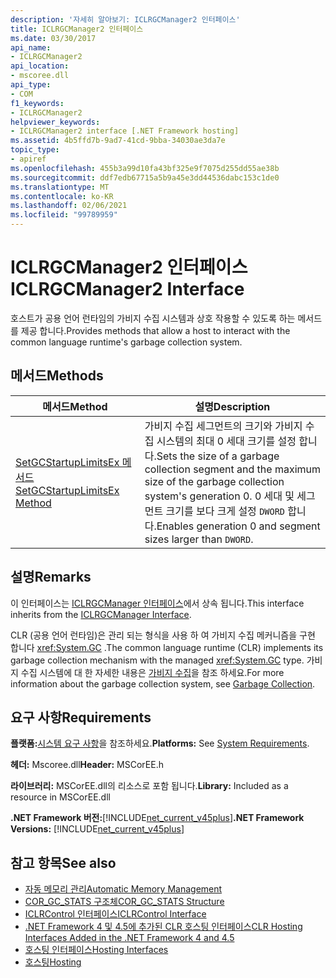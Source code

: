 ```yaml
---
description: '자세히 알아보기: ICLRGCManager2 인터페이스'
title: ICLRGCManager2 인터페이스
ms.date: 03/30/2017
api_name:
- ICLRGCManager2
api_location:
- mscoree.dll
api_type:
- COM
f1_keywords:
- ICLRGCManager2
helpviewer_keywords:
- ICLRGCManager2 interface [.NET Framework hosting]
ms.assetid: 4b5ffd7b-9ad7-41cd-9bba-34030ae3da7e
topic_type:
- apiref
ms.openlocfilehash: 455b3a99d10fa43bf325e9f7075d255dd55ae38b
ms.sourcegitcommit: ddf7edb67715a5b9a45e3dd44536dabc153c1de0
ms.translationtype: MT
ms.contentlocale: ko-KR
ms.lasthandoff: 02/06/2021
ms.locfileid: "99789959"
---
```

# <a name="iclrgcmanager2-interface"></a><span data-ttu-id="36301-103">ICLRGCManager2 인터페이스</span><span class="sxs-lookup"><span data-stu-id="36301-103">ICLRGCManager2 Interface</span></span>

<span data-ttu-id="36301-104">호스트가 공용 언어 런타임의 가비지 수집 시스템과 상호 작용할 수 있도록 하는 메서드를 제공 합니다.</span><span class="sxs-lookup"><span data-stu-id="36301-104">Provides methods that allow a host to interact with the common language runtime's garbage collection system.</span></span>  
  
## <a name="methods"></a><span data-ttu-id="36301-105">메서드</span><span class="sxs-lookup"><span data-stu-id="36301-105">Methods</span></span>  
  
|<span data-ttu-id="36301-106">메서드</span><span class="sxs-lookup"><span data-stu-id="36301-106">Method</span></span>|<span data-ttu-id="36301-107">설명</span><span class="sxs-lookup"><span data-stu-id="36301-107">Description</span></span>|  
|------------|-----------------|  
|[<span data-ttu-id="36301-108">SetGCStartupLimitsEx 메서드</span><span class="sxs-lookup"><span data-stu-id="36301-108">SetGCStartupLimitsEx Method</span></span>](iclrgcmanager2-setgcstartuplimitsex-method.md)|<span data-ttu-id="36301-109">가비지 수집 세그먼트의 크기와 가비지 수집 시스템의 최대 0 세대 크기를 설정 합니다.</span><span class="sxs-lookup"><span data-stu-id="36301-109">Sets the size of a garbage collection segment and the maximum size of the garbage collection system's generation 0.</span></span> <span data-ttu-id="36301-110">0 세대 및 세그먼트 크기를 보다 크게 설정 `DWORD` 합니다.</span><span class="sxs-lookup"><span data-stu-id="36301-110">Enables generation 0 and segment sizes larger than `DWORD`.</span></span>|  
  
## <a name="remarks"></a><span data-ttu-id="36301-111">설명</span><span class="sxs-lookup"><span data-stu-id="36301-111">Remarks</span></span>  

 <span data-ttu-id="36301-112">이 인터페이스는 [ICLRGCManager 인터페이스](iclrgcmanager-interface.md)에서 상속 됩니다.</span><span class="sxs-lookup"><span data-stu-id="36301-112">This interface inherits from the [ICLRGCManager Interface](iclrgcmanager-interface.md).</span></span>  
  
 <span data-ttu-id="36301-113">CLR (공용 언어 런타임)은 관리 되는 형식을 사용 하 여 가비지 수집 메커니즘을 구현 합니다 <xref:System.GC> .</span><span class="sxs-lookup"><span data-stu-id="36301-113">The common language runtime (CLR) implements its garbage collection mechanism with the managed <xref:System.GC> type.</span></span> <span data-ttu-id="36301-114">가비지 수집 시스템에 대 한 자세한 내용은 [가비지 수집](../../../standard/garbage-collection/index.md)을 참조 하세요.</span><span class="sxs-lookup"><span data-stu-id="36301-114">For more information about the garbage collection system, see [Garbage Collection](../../../standard/garbage-collection/index.md).</span></span>  
  
## <a name="requirements"></a><span data-ttu-id="36301-115">요구 사항</span><span class="sxs-lookup"><span data-stu-id="36301-115">Requirements</span></span>  

 <span data-ttu-id="36301-116">**플랫폼:**[시스템 요구 사항](../../get-started/system-requirements.md)을 참조하세요.</span><span class="sxs-lookup"><span data-stu-id="36301-116">**Platforms:** See [System Requirements](../../get-started/system-requirements.md).</span></span>  
  
 <span data-ttu-id="36301-117">**헤더:** Mscoree.dll</span><span class="sxs-lookup"><span data-stu-id="36301-117">**Header:** MSCorEE.h</span></span>  
  
 <span data-ttu-id="36301-118">**라이브러리:** MSCorEE.dll의 리소스로 포함 됩니다.</span><span class="sxs-lookup"><span data-stu-id="36301-118">**Library:** Included as a resource in MSCorEE.dll</span></span>  
  
 <span data-ttu-id="36301-119">**.NET Framework 버전:**[!INCLUDE[net_current_v45plus](../../../../includes/net-current-v45plus-md.md)]</span><span class="sxs-lookup"><span data-stu-id="36301-119">**.NET Framework Versions:** [!INCLUDE[net_current_v45plus](../../../../includes/net-current-v45plus-md.md)]</span></span>  
  
## <a name="see-also"></a><span data-ttu-id="36301-120">참고 항목</span><span class="sxs-lookup"><span data-stu-id="36301-120">See also</span></span>

- [<span data-ttu-id="36301-121">자동 메모리 관리</span><span class="sxs-lookup"><span data-stu-id="36301-121">Automatic Memory Management</span></span>](../../../standard/automatic-memory-management.md)
- [<span data-ttu-id="36301-122">COR_GC_STATS 구조체</span><span class="sxs-lookup"><span data-stu-id="36301-122">COR_GC_STATS Structure</span></span>](cor-gc-stats-structure.md)
- [<span data-ttu-id="36301-123">ICLRControl 인터페이스</span><span class="sxs-lookup"><span data-stu-id="36301-123">ICLRControl Interface</span></span>](iclrcontrol-interface.md)
- [<span data-ttu-id="36301-124">.NET Framework 4 및 4.5에 추가된 CLR 호스팅 인터페이스</span><span class="sxs-lookup"><span data-stu-id="36301-124">CLR Hosting Interfaces Added in the .NET Framework 4 and 4.5</span></span>](clr-hosting-interfaces-added-in-the-net-framework-4-and-4-5.md)
- [<span data-ttu-id="36301-125">호스팅 인터페이스</span><span class="sxs-lookup"><span data-stu-id="36301-125">Hosting Interfaces</span></span>](hosting-interfaces.md)
- [<span data-ttu-id="36301-126">호스팅</span><span class="sxs-lookup"><span data-stu-id="36301-126">Hosting</span></span>](index.md)
